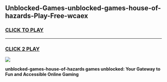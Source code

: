 
## Unblocked-Games-unblocked-games-house-of-hazards-Play-Free-wcaex
<h3>
<a href="https://premium76.site?title=unblocked-games-house-of-hazards&ref=15A">CLICK TO PLAY</a></h3>
<hr>

<h3>
<a href="https://premium76.site?title=unblocked-games-house-of-hazards&ref=15A">CLICK 2 PLAY</a>
  
</h3>

<a href="https://premium76.site?title=unblocked-games-house-of-hazards&ref=15A"><img src="https://clearcache.store/games.png"></a>


**unblocked-games-house-of-hazards games unblocked: Your Gateway to Fun and Accessible Online Gaming**
